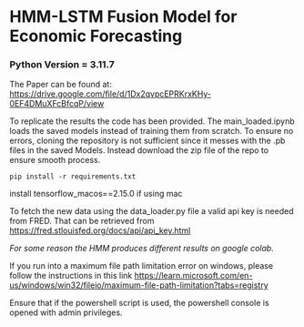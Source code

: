 # HMM-LSTM Fusion Model for Economic Forecasting

### Python Version = 3.11.7

The Paper can be found at: https://drive.google.com/file/d/1Dx2qvpcEPRKrxKHy-0EF4DMuXFcBfcqP/view

To replicate the results the code has been provided. The main_loaded.ipynb loads the saved models 
instead of training them from scratch. To ensure no errors, cloning the repository is not sufficient 
since it messes with the .pb files in the saved Models. Instead download the zip file of the repo 
to ensure smooth process.

```
pip install -r requirements.txt
```

install tensorflow_macos==2.15.0 if using mac

To fetch the new data using the data_loader.py file a valid api key is needed from FRED. That can be retrieved from
https://fred.stlouisfed.org/docs/api/api_key.html

*For some reason the HMM produces different results on google colab.* 

If you run into a maximum file path limitation error on windows, please follow the instructions in this link
https://learn.microsoft.com/en-us/windows/win32/fileio/maximum-file-path-limitation?tabs=registry

Ensure that if the powershell script is used, the powershell console is opened with admin privileges. 
